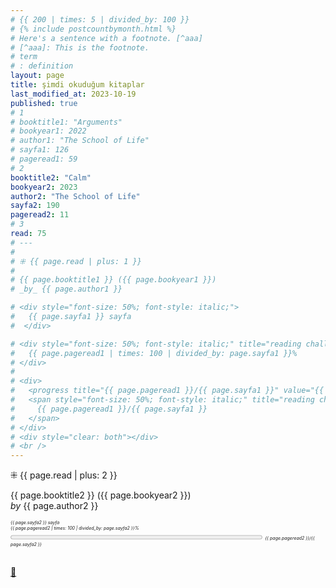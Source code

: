```yaml
---
# {{ 200 | times: 5 | divided_by: 100 }}
# {% include postcountbymonth.html %}
# Here's a sentence with a footnote. [^aaa]
# [^aaa]: This is the footnote.
# term
# : definition
layout: page
title: şimdi okuduğum kitaplar
last_modified_at: 2023-10-19
published: true
# 1
# booktitle1: "Arguments"
# bookyear1: 2022
# author1: "The School of Life"
# sayfa1: 126
# pageread1: 59
# 2
booktitle2: "Calm"
bookyear2: 2023
author2: "The School of Life"
sayfa2: 190
pageread2: 11
# 3
read: 75
# ---
# 
# ⁜ {{ page.read | plus: 1 }}
# 
# {{ page.booktitle1 }} ({{ page.bookyear1 }})  
# _by_ {{ page.author1 }}

# <div style="font-size: 50%; font-style: italic;">
#   {{ page.sayfa1 }} sayfa
#  </div>

# <div style="font-size: 50%; font-style: italic;" title="reading challenge 2023"> 
#   {{ page.pageread1 | times: 100 | divided_by: page.sayfa1 }}%
# </div>
# 
# <div>
#   <progress title="{{ page.pageread1 }}/{{ page.sayfa1 }}" value="{{ page.pageread1 }}" max="{{ page.sayfa1 }}" style="width: 80%;"></progress>
#   <span style="font-size: 50%; font-style: italic;" title="reading challenge 2023"> 
#     {{ page.pageread1 }}/{{ page.sayfa1 }}
#   </span>
# </div>
# <div style="clear: both"></div>
# <br />
---
```

⁜ {{ page.read | plus: 2 }}

{{ page.booktitle2 }} ({{ page.bookyear2 }})  
_by_ {{ page.author2 }}

<div style="font-size: 50%; font-style: italic;">
  {{ page.sayfa2 }} sayfa
 </div>

<div style="font-size: 50%; font-style: italic;" title="reading challenge 2023"> 
  {{ page.pageread2 | times: 100 | divided_by: page.sayfa2 }}%
</div>

<div>
  <progress title="{{ page.pageread2 }}/{{ page.sayfa2 }}" value="{{ page.pageread2 }}" max="{{ page.sayfa2 }}" style="width: 80%;"></progress>
  <span style="font-size: 50%; font-style: italic;" title="reading challenge 2023"> 
    {{ page.pageread2 }}/{{ page.sayfa2 }}
  </span>
</div>
<div style="clear: both"></div>
<br />
  
[🍃](https://www.nonfictionbooks.xyz/now.html "şimdi okuduğum kitaplar")
